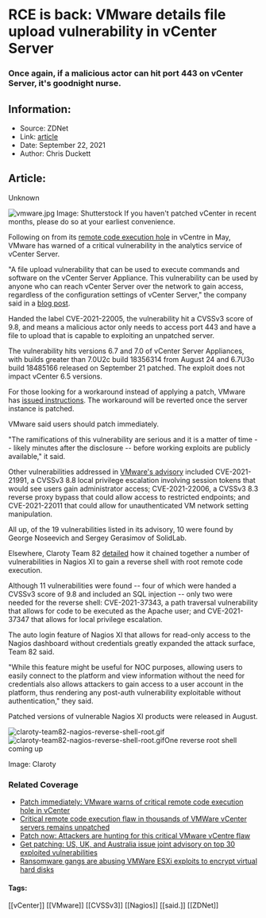 # RCE is back: VMware details file upload vulnerability in vCenter Server
### Once again, if a malicious actor can hit port 443 on vCenter Server, it's goodnight nurse.

## Information:
+ Source: ZDNet
+ Link: [article](https://www.zdnet.com/article/rce-is-back-vmware-details-file-upload-vulnerability-in-vcenter-server/)
+ Date: September 22, 2021
+ Author: Chris Duckett


## Article:
Unknown

![vmware.jpg](https://www.zdnet.com/a/hub/i/r/2021/06/09/f0d855e4-b54a-43db-96d0-673268c39e8f/resize/1200xauto/1ca308fd9e40ced690d94e46a7d955c3/vmware.jpg)
 Image: Shutterstock
 If you haven't patched vCenter in recent months, please do so at your earliest convenience. 

Following on from its [remote code execution hole](https://www.zdnet.com/article/patch-immediately-vmware-warns-of-critical-remote-code-execution-holes-in-vcenter/) in vCentre in May, VMware has warned of a critical vulnerability in the analytics service of vCenter Server. 

"A file upload vulnerability that can be used to execute commands and software on the vCenter Server Appliance. This vulnerability can be used by anyone who can reach vCenter Server over the network to gain access, regardless of the configuration settings of vCenter Server," the company said in a [blog post](https://core.vmware.com/vmsa-2021-0020-questions-answers-faq). 

Handed the label CVE-2021-22005, the vulnerability hit a CVSSv3 score of 9.8, and means a malicious actor only needs to access port 443 and have a file to upload that is capable to exploiting an unpatched server. 

The vulnerability hits versions 6.7 and 7.0 of vCenter Server Appliances, with builds greater than 7.0U2c build 18356314 from August 24 and 6.7U3o build 18485166 released on September 21 patched. The exploit does not impact vCenter 6.5 versions. 

For those looking for a workaround instead of applying a patch, VMware has [issued instructions](https://kb.vmware.com/s/article/85717). The workaround will be reverted once the server instance is patched. 

VMware said users should patch immediately. 






"The ramifications of this vulnerability are serious and it is a matter of time -- likely minutes after the disclosure -- before working exploits are publicly available," it said. 

Other vulnerabilities addressed in [VMware's advisory](https://www.vmware.com/security/advisories/VMSA-2021-0020.html) included CVE-2021-21991, a CVSSv3 8.8 local privilege escalation involving session tokens that would see users gain administrator access; CVE-2021-22006, a CVSSv3 8.3 reverse proxy bypass that could allow access to restricted endpoints; and CVE-2021-22011 that could allow for unauthenticated VM network setting manipulation. 

All up, of the 19 vulnerabilities listed in its advisory, 10 were found by George Noseevich and Sergey Gerasimov of SolidLab. 

Elsewhere, Claroty Team 82 [detailed](https://claroty.com/2021/09/21/blog-research-securing-network-management-systems-nagios-xi/) how it chained together a number of vulnerabilities in Nagios XI to gain a reverse shell with root remote code execution. 

Although 11 vulnerabilities were found -- four of which were handed a CVSSv3 score of 9.8 and included an SQL injection -- only two were needed for the reverse shell: CVE-2021-37343, a path traversal vulnerability that allows for code to be executed as the Apache user; and CVE-2021-37347 that allows for local privilege escalation. 

The auto login feature of Nagios XI that allows for read-only access to the Nagios dashboard without credentials greatly expanded the attack surface, Team 82 said. 

"While this feature might be useful for NOC purposes, allowing users to easily connect to the platform and view information without the need for credentials also allows attackers to gain access to a user account in the platform, thus rendering any post-auth vulnerability exploitable without authentication," they said. 

Patched versions of vulnerable Nagios XI products were released in August.

![claroty-team82-nagios-reverse-shell-root.gif]()![claroty-team82-nagios-reverse-shell-root.gif](https://www.zdnet.com/a/hub/i/2021/09/22/2d978e8c-d321-490a-9367-6306ff6efc05/claroty-team82-nagios-reverse-shell-root.gif)One reverse root shell coming up


 Image: Claroty
 ### Related Coverage

* [Patch immediately: VMware warns of critical remote code execution hole in vCenter](/article/patch-immediately-vmware-warns-of-critical-remote-code-execution-holes-in-vcenter/)
* [Critical remote code execution flaw in thousands of VMWare vCenter servers remains unpatched](/article/critical-remote-code-execution-flaw-in-thousands-of-vmware-vcenter-servers-remains-unpatched/)
* [Patch now: Attackers are hunting for this critical VMware vCentre flaw](/article/patch-now-attackers-are-hunting-for-this-critical-vmware-vcentre-flaw/)
* [Get patching: US, UK, and Australia issue joint advisory on top 30 exploited vulnerabilities](/article/get-patching-us-uk-and-australia-issue-joint-advisory-on-top-30-exploited-vulnerabilities/)
* [Ransomware gangs are abusing VMWare ESXi exploits to encrypt virtual hard disks](/article/ransomware-gangs-are-abusing-vmware-esxi-exploits-to-encrypt-virtual-hard-disks/)





#### Tags:
[[vCenter]] [[VMware]] [[CVSSv3]] [[Nagios]] [[said.]] [[ZDNet]]
